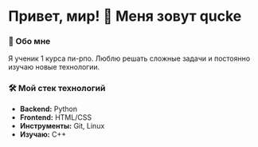 # Привет, мир! 👋 Меня зовут qucke

### 🚀 Обо мне

Я ученик 1 курса пи-рпо. Люблю решать сложные задачи и постоянно изучаю новые технологии.

### 🛠️ Мой стек технологий

*   **Backend:** Python
*   **Frontend:** HTML/CSS
*   **Инструменты:** Git, Linux
*   **Изучаю:** C++

